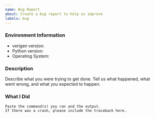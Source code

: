 ```yaml
---
name: Bug Report
about: Create a bug report to help us improve
labels: bug
---
```


<!-- Please search existing issues to avoid creating duplicates. -->

### Environment Information

-   verigen version:
-   Python version:
-   Operating System:

### Description

Describe what you were trying to get done.
Tell us what happened, what went wrong, and what you expected to happen.

### What I Did

```
Paste the command(s) you ran and the output.
If there was a crash, please include the traceback here.
```
